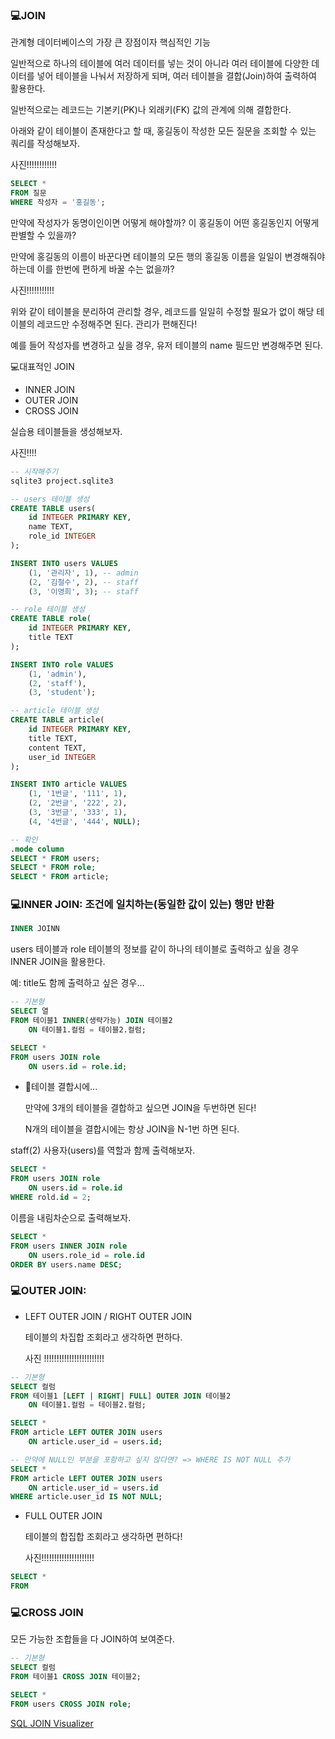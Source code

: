 ### 💻JOIN

관계형 데이터베이스의 가장 큰 장점이자 핵심적인 기능

일반적으로 하나의 테이블에 여러 데이터를 넣는 것이 아니라 여러 테이블에 다양한 데이터를 넣어 테이블을 나눠서 저장하게 되며, 여러 테이블을 결합(Join)하여 출력하여 활용한다.

일반적으로는 레코드는 기본키(PK)나 외래키(FK) 값의 관계에 의해 결합한다.

아래와 같이 테이블이 존재한다고 할 때, 홍길동이 작성한 모든 질문을 조회할 수 있는 쿼리를 작성해보자.

사진!!!!!!!!!!!!

```sql
SELECT *
FROM 질문
WHERE 작성자 = '홍길동';
```

만약에 작성자가 동명이인이면 어떻게 해야할까? 이 홍길동이 어떤 홍길동인지 어떻게 판별할 수 있을까?

만약에 홍길동의 이름이 바꾼다면 테이블의 모든 행의 홍길동 이름을 일일이 변경해줘야 하는데 이를 한번에 편하게 바꿀 수는 없을까?

사진!!!!!!!!!!!

위와 같이 테이블을 분리하여 관리할 경우, 레코드를 일일히 수정할 필요가 없이 해당 테이블의 레코드만 수정해주면 된다. 관리가 편해진다!

예를 들어 작성자를 변경하고 싶을 경우, 유저 테이블의 name 필드만 변경해주면 된다.

💻대표적인 JOIN

- INNER JOIN
- OUTER JOIN
- CROSS JOIN

실습용 테이블들을 생성해보자.

사진!!!!

```sql
-- 시작해주기
sqlite3 project.sqlite3

-- users 테이블 생성
CREATE TABLE users(
    id INTEGER PRIMARY KEY,
    name TEXT,
    role_id INTEGER
);

INSERT INTO users VALUES
    (1, '관리자', 1), -- admin
    (2, '김철수', 2), -- staff
    (3, '이영희', 3); -- staff

-- role 테이블 생성
CREATE TABLE role(
    id INTEGER PRIMARY KEY,
    title TEXT
);

INSERT INTO role VALUES
    (1, 'admin'),
    (2, 'staff'),
    (3, 'student');

-- article 테이블 생성
CREATE TABLE article(
    id INTEGER PRIMARY KEY,
    title TEXT,
    content TEXT,
    user_id INTEGER
);

INSERT INTO article VALUES
    (1, '1번글', '111', 1),
    (2, '2번글', '222', 2),
    (3, '3번글', '333', 1),
    (4, '4번글', '444', NULL);

-- 확인
.mode column
SELECT * FROM users;
SELECT * FROM role;
SELECT * FROM article;
```

### 💻INNER JOIN: 조건에 일치하는(동일한 값이 있는) 행만 반환

```SQL
INNER JOINN
```

users 테이블과 role 테이블의 정보를 같이 하나의 테이블로 출력하고 싶을 경우 INNER JOIN을 활용한다.

예: title도 함께 출력하고 싶은 경우...

```sql
-- 기본형
SELECT 열
FROM 테이블1 INNER(생략가능) JOIN 테이블2
    ON 테이블1.컬럼 = 테이블2.컬럼;

SELECT *
FROM users JOIN role
    ON users.id = role.id;
```

- 🍯테이블 결합시에...

  만약에 3개의 테이블을 결합하고 싶으면 JOIN을 두번하면 된다!

  N개의 테이블을 결합시에는 항상 JOIN을 N-1번 하면 된다.

staff(2) 사용자(users)를 역할과 함께 출력해보자.

```sql
SELECT *
FROM users JOIN role
    ON users.id = role.id
WHERE rold.id = 2;
```

이름을 내림차순으로 출력해보자.

```SQL
SELECT *
FROM users INNER JOIN role
    ON users.role_id = role.id
ORDER BY users.name DESC;
```

### 💻OUTER JOIN:

- LEFT OUTER JOIN / RIGHT OUTER JOIN

  테이블의 차집합 조회라고 생각하면 편하다.

  사진 !!!!!!!!!!!!!!!!!!!!!!!!

```SQL
-- 기본형
SELECT 컬럼
FROM 테이블1 [LEFT | RIGHT| FULL] OUTER JOIN 테이블2
    ON 테이블1.컬럼 = 테이블2.컬럼;

SELECT *
FROM article LEFT OUTER JOIN users
    ON article.user_id = users.id;

-- 만약에 NULL인 부분을 포함하고 싶지 않다면? => WHERE IS NOT NULL 추가
SELECT *
FROM article LEFT OUTER JOIN users
    ON article.user_id = users.id
WHERE article.user_id IS NOT NULL;
```

- FULL OUTER JOIN

  테이블의 합집합 조회라고 생각하면 편하다!

  사진!!!!!!!!!!!!!!!!!!!!!

```SQL
SELECT *
FROM
```

### 💻CROSS JOIN

모든 가능한 조합들을 다 JOIN하여 보여준다.

```SQL
-- 기본형
SELECT 컬럼
FROM 테이블1 CROSS JOIN 테이블2;

SELECT *
FROM users CROSS JOIN role;
```

[SQL JOIN Visualizer](https://sql-joins.leopard.in.ua/)
